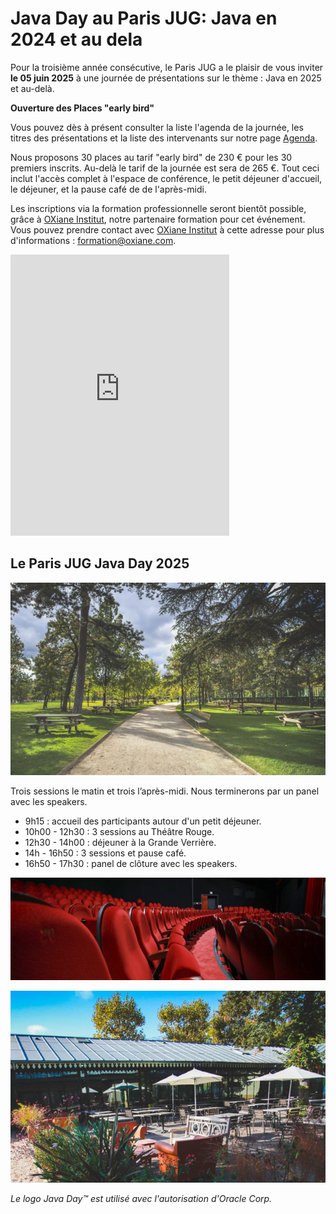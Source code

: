 # Java Day au Paris JUG: Java en 2024 et au dela

<!-- MACRO{snippet|debug=false|ignoreDownloadError=false|verbatim=false|file=src/site/resources/fragments/breadcrum.snippet.html} -->

Pour la troisième année consécutive, le Paris JUG a le plaisir de vous inviter **le 05 juin 2025** à une journée de présentations sur le thème : Java en 2025 et au-delà.

**Ouverture des Places "early bird"**

Vous pouvez dès à présent consulter la liste l'agenda de la journée, les titres des présentations et la liste des intervenants sur notre page [Agenda](schedule.md). 

Nous proposons 30 places au tarif "early bird" de 230 € pour les 30 premiers inscrits. Au-delà le tarif de la journée est sera de 265 €. Tout ceci inclut l'accès complet à l'espace de conférence, le petit déjeuner d'accueil, le déjeuner, et la pause café de de l'après-midi.  

Les inscriptions via la formation professionnelle seront bientôt possible, grâce à [OXiane Institut](https://www.oxiane.com/), notre partenaire formation pour cet événement. Vous pouvez prendre contact avec [OXiane Institut](https://www.oxiane.com/) à cette adresse pour plus d'informations : [formation@oxiane.com](mailto:formation@oxiane.com).

<!--
Vous pouvez également vous inscrire par la formation professionnelle, grâce à [OXiane Institut](https://www.oxiane.com/), notre partenaire formation pour cet événement. Les détails du parcours pédagogique se trouvent ici : <https://www.oxiane.com/le-futur-de-java-en-2025/>. Vous pouvez prendre contact avec OXiane à l'adresse suivante : [formation@oxiane.com](mailto:formation@oxiane.com).
-->

<iframe id="haWidget" allowtransparency="true" src="https://www.helloasso.com/associations/bjpc/evenements/paris-jug-s-java-day-2024/widget-vignette" style="width: 350px; height: 450px; border: none;"></iframe>

## Le Paris JUG Java Day 2025

![Le Jardin d'Acclimatation](images/01_panorama.jpg)

Trois sessions le matin et trois l’après-midi. Nous terminerons par un panel avec les speakers.

- 9h15 : accueil des participants autour d'un petit déjeuner.
- 10h00 - 12h30 : 3 sessions au Théâtre Rouge.
- 12h30 - 14h00 : déjeuner à la Grande Verrière.
- 14h - 16h50 : 3 sessions et pause café.
- 16h50 - 17h30 : panel de clôture avec les speakers.

![Le Théâtre Rouge](images/02_theatre-rouge_red.jpg)

![La Terrasse de la Grande Verrière](images/05_terrasse-02_red.jpg)

*Le logo Java Day&trade; est utilisé avec l'autorisation d'Oracle Corp.*